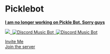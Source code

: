 # Picklebot

<b> <u> I am no longer working on Pickle Bot. Sorry guys </u> </b> <br />


<a href="https://discordbots.org/bot/405635474124832768">
  <img src="https://discordbots.org/api/widget/upvotes/405635474124832768.svg" />
</a>
<a href="https://discordbots.org/bot/405635474124832768" >
  <img src="https://discordbots.org/api/widget/status/405635474124832768.svg?noavatar=true" alt="Discord Music Bot" />
<a href="https://discordbots.org/bot/405635474124832768" >
  <img src="https://discordbots.org/api/widget/servers/405635474124832768.svg?noavatar=true" alt="Discord Music Bot" />
</a>

[Invite Me](https://discordapp.com/api/oauth2/authorize?client_id=405635474124832768&permissions=8&scope=bot) 
<br />[Join the server](https://discord.gg/dmCEYsp)
